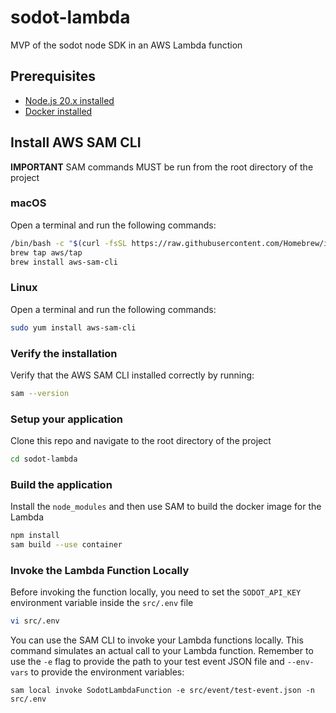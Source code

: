 # sodot-lambda
MVP of the sodot node SDK in an AWS Lambda function

## Prerequisites

- [Node.js 20.x installed](https://nodejs.org/en/download/)
- [Docker installed](https://docker.com/products/docker-desktop)

## Install AWS SAM CLI

**IMPORTANT**
SAM commands MUST be run from the root directory of the project

### macOS

Open a terminal and run the following commands:

```bash
/bin/bash -c "$(curl -fsSL https://raw.githubusercontent.com/Homebrew/install/HEAD/install.sh)"
brew tap aws/tap
brew install aws-sam-cli
```

### Linux

Open a terminal and run the following commands:

```bash
sudo yum install aws-sam-cli
```

### Verify the installation

Verify that the AWS SAM CLI installed correctly by running:

```bash
sam --version
```

### Setup your application

Clone this repo and navigate to the root directory of the project

```bash
cd sodot-lambda
```

### Build the application

Install the `node_modules` and then use SAM to build the docker image for the Lambda

```bash
npm install
sam build --use container
```

### Invoke the Lambda Function Locally

Before invoking the function locally, you need to set the `SODOT_API_KEY` environment variable inside the `src/.env` file

```bash
vi src/.env
```

You can use the SAM CLI to invoke your Lambda functions locally. This command simulates an actual call to your Lambda function. Remember to use the `-e` flag to provide the path to your
test event JSON file and `--env-vars` to provide the environment variables:

```
sam local invoke SodotLambdaFunction -e src/event/test-event.json -n src/.env
```
